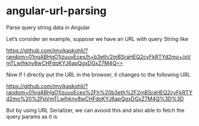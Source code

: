 # angular-url-parsing
Parse query string data in Angular

Let’s consider an example, suppose we have an URL with query String like

https://github.com/imvikaskohli/?random=01ngABHgO1jzuuvEces/h+b3eth/2mBSraHEQ2cyFkRTYd2mo+/pVmTLwIhkny8wCHFdoKYJ6apQgxDGxZ7M4Q==

Now If I directly put the URL in the browser, it changes to the following URL

https://github.com/imvikaskohli/?random=01ngABHgO1jzuuvEces%2Fh%20b3eth%2F2mBSraHEQ2cyFkRTYd2mo%20%2FpVmTLwIhkny8wCHFdoKYJ6apQgxDGxZ7M4Q%3D%3D

But by using URL Serializer, we can avooid this and also able to fetch the query params as it is
